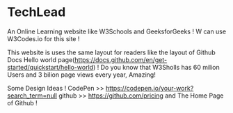 # TechLead
An Online Learning website like W3Schools and GeeksforGeeks !
W can use W3Codes.io for this site !

This website is uses the same layout for readers like the layout of Github Docs Hello world page(https://docs.github.com/en/get-started/quickstart/hello-world) !
Do you know that W3Sholls has 60 milion Users and 3 bilion page views every year, Amazing!

Some Design Ideas !
CodePen >> https://codepen.io/your-work?search_term=null
github >>  https://github.com/pricing and The Home Page of Github !

